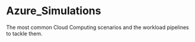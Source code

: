# Azure_Simulations
The most common Cloud Computing scenarios and the workload pipelines to tackle them.
